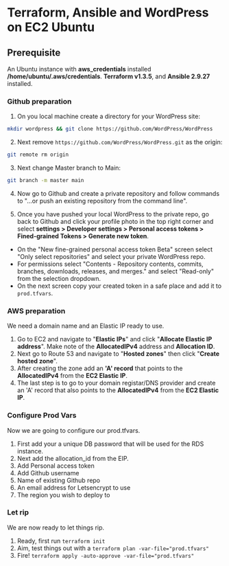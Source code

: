 # Terraform, Ansible and WordPress on EC2 Ubuntu

## Prerequisite
An Ubuntu instance with **aws_credentials** installed **/home/ubuntu/.aws/credentials**. **Terraform v1.3.5**, and **Ansible 2.9.27** installed. 

### Github preparation
1. On you local machine create a directory for your WordPress site: 
```bash
mkdir wordpress && git clone https://github.com/WordPress/WordPress
```
2. Next remove `https://github.com/WordPress/WordPress.git` as the origin:
```bash
git remote rm origin
```
3. Next change Master branch to Main: 
```bash
git branch -m master main
```

4. Now go to Github and create a private repository and follow commands to "…or push an existing repository from the command line". 

5. Once you have pushed your local WordPress to the private repo, go back to Github and click your profile photo in the top right corner and select **settings > Developer settings > Personal access tokens > Fined-grained Tokens > Generate new token**. 
 - On the "New fine-grained personal access token Beta" screen select "Only select repositories" and select your private WordPress repo. 
 - For permissions select "Contents -  Repository contents, commits, branches, downloads, releases, and merges." and select "Read-only" from the selection dropdown. 
 - On the next screen copy your created token in a safe place and add it to `prod.tfvars`.

### AWS preparation
We need a domain name and an Elastic IP ready to use.
1. Go to EC2 and navigate to "**Elastic IPs**" and click "**Allocate Elastic IP address**". Make note of the **AllocatedIPv4** address and **Allocation ID**.
2. Next go to Route 53 and navigate to "**Hosted zones**" then click "**Create hosted zone**". 
3. After creating the zone add an **'A' record** that points to the **AllocatedIPv4** from the **EC2 Elastic IP**. 
4. The last step is to go to your domain registar/DNS provider and create an 'A' record that also points to the **AllocatedIPv4** from the **EC2 Elastic IP**.

### Configure Prod Vars    
Now we are going to configure our prod.tfvars. 
1. First add your a unique DB password that will be used for the RDS instance. 
2. Next add the allocation_id from the EIP. 
3. Add Personal access token
4. Add Github username
5. Name of existing Github repo
6. An email address for Letsencrypt to use
7. The region you wish to deploy to

### Let rip
We are now ready to let things rip. 
1. Ready, first run `terraform init` 
2. Aim, test things out with a `terraform plan -var-file="prod.tfvars"`
3. Fire! `terraform apply -auto-approve -var-file="prod.tfvars"`
